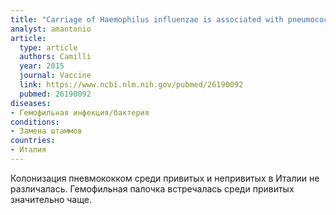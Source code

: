 ```yaml
---
title: "Carriage of Haemophilus influenzae is associated with pneumococcal vaccination in Italian children"
analyst: amantonio
article:
  type: article
  authors: Camilli
  year: 2015
  journal: Vaccine
  link: https://www.ncbi.nlm.nih.gov/pubmed/26190092
  pubmed: 26190092
diseases:
- Гемофильная инфекция/бактерия
conditions:
- Замена штаммов
countries:
- Италия
---
```


Колонизация пневмококком среди привитых и непривитых в Италии не различалась. Гемофильная палочка встречалась среди привитых значительно чаще.

